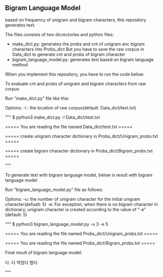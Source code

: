 ## Bigram Language Model

based on frequency of unigram and bigram characters, this repository generates text. 


The files consists of two dicrectories and python files:

  - make_dict.py: generates the probs and cnt of unigram anc bigram characters into Probs_dict
                  But you have to save the raw corpus in Data_dict to generate cnt and probs of bigram character
  - bigram_language_model.py: generates text based on bigram language method



When you implement this repository, you have to run the code below:


To evaluate cnt and probs of unigram and bigram characters from raw corpus

Run "make_dict.py" file like this:

Options:
   -l : the location of raw corpus(default: Data_dict/text.txt)

"""
$ python3 make_dict.py -l Data_dict/test.txt                                        

===== You are reading the file named Data_dict/test.txt =====

===== create unigram character dictionary in Probs_dict/Unigram_probs.txt =====

===== create bigram character dictionary in Probs_dict/Bigram_probs.txt =====

"""


To generate text with bigram language model, below is result with bigram language model


Run "bigram_language_model.py" file as follows:

Options:
   -u: the number of unigram character for the initial unigram character(defualt: 5)
   -e: For exception, when there is no bigram character in dictionary, unigram character is created according to the value of "-e"(default: 5)

"""
$ python3 bigram_language_model.py -u 3 -e 5

===== You are reading the file named Probs_dict/Unigram_probs.txt =====

===== You are reading the file named Probs_dict/Bigram_probs.txt =====

Final result of bigram language model:

다 .다 먹었다 했다

"""
  




